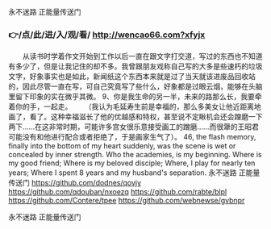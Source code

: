 
永不迷路 正能量传送门




### 👉/点/此/进/入/观/看/ http://wencao66.com?xfyjx




　　从读书时学着作文开始到工作以后一直在跟文字打交道，写过的东西也不知道有多少了，但是让我记住的却不多。我曾跟朋友戏称自己写的大多是些速朽的垃圾文字，好象事实也是如此，新闻纸这个东西本来就是过了当天就该进废品回收站的，因此尽管一直在写，可自己究竟写了些什么，好象都是过眼云烟，能够在头脑里留下印象的实在微乎其微。
	9、你是我生命的另一半，未来的路那么长，我要牵着你的手，一起走。
　　（我认为毛延寿生前是幸福的，那么多美女让他近距离地画了，看了。这种幸福滋长了他的优越感和特权，甚至说不定瞅机会还会蹭磨一下两下......在这非常时期，可能许多宫女很乐意接受画工的蹭磨......而很犟的王昭君可能没有和他进行配合或者拒绝了，于是画家生气了）。
46, the flash memory, finally into the bottom of my heart suddenly, was the scene is wet or concealed by inner strength.
Who the academies, is my beginning.
Where is my good friend;
Where is my beloved disciple;
Where, I play for nearly ten years;
Where I spent 8 years and my husband's separation.
永不迷路 正能量传送门 https://github.com/dodnes/qovjy
https://github.com/qdouban/nxoezq
https://github.com/rabte/blpl
https://github.com/Contere/tpee
https://github.com/webnewse/gvbnpr





永不迷路 正能量传送门
